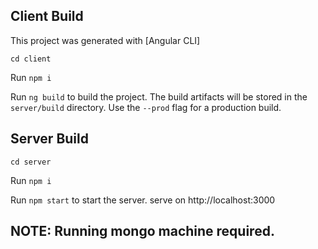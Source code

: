 ## Client Build

This project was generated with [Angular CLI]

`cd client`

Run `npm i`

Run `ng build` to build the project. The build artifacts will be stored in the `server/build` directory. Use the `--prod` flag for a production build.

## Server Build

`cd server`

Run `npm i`

Run `npm start` to start the server. serve on http://localhost:3000

## NOTE: Running mongo machine required.
